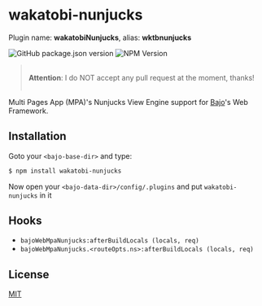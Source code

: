 # wakatobi-nunjucks

Plugin name: **wakatobiNunjucks**, alias: **wktbnunjucks**

![GitHub package.json version](https://img.shields.io/github/package-json/v/ardhi/wakatobi-nunjucks) ![NPM Version](https://img.shields.io/npm/v/wakatobi-nunjucks)

> <br />**Attention**: I do NOT accept any pull request at the moment, thanks!<br /><br />

Multi Pages App (MPA)'s Nunjucks View Engine support for [Bajo](https://github.com/ardhi/bajo)'s Web Framework.

## Installation

Goto your ```<bajo-base-dir>``` and type:

```bash
$ npm install wakatobi-nunjucks
```

Now open your ```<bajo-data-dir>/config/.plugins``` and put ```wakatobi-nunjucks``` in it

## Hooks

- ```bajoWebMpaNunjucks:afterBuildLocals (locals, req)```
- ```bajoWebMpaNunjucks.<routeOpts.ns>:afterBuildLocals (locals, req)```


## License

[MIT](LICENSE)
